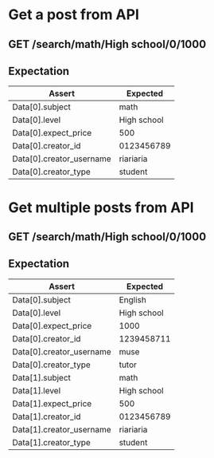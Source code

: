 # Get a post from API 

## GET /search/math/High school/0/1000

## Expectation

| Assert | Expected |
| - | - |
| Data[0].subject | math |
| Data[0].level | High school |
| Data[0].expect_price | 500 |
| Data[0].creator_id | 0123456789 |
| Data[0].creator_username | riariaria |
| Data[0].creator_type | student |

# Get multiple posts from API

## GET /search/math/High school/0/1000

## Expectation

| Assert | Expected |
| - | - |
| Data[0].subject | English |
| Data[0].level | High school |
| Data[0].expect_price | 1000 |
| Data[0].creator_id | 1239458711 |
| Data[0].creator_username | muse |
| Data[0].creator_type | tutor |
| Data[1].subject | math |
| Data[1].level | High school |
| Data[1].expect_price | 500 |
| Data[1].creator_id | 0123456789 |
| Data[1].creator_username | riariaria |
| Data[1].creator_type | student |

